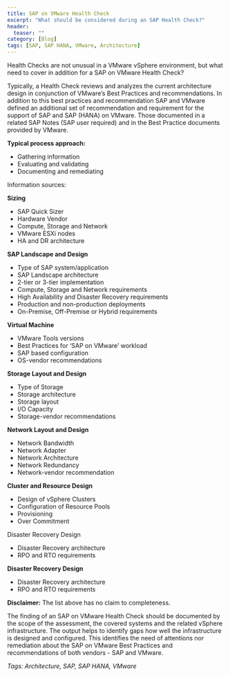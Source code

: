 ```yaml
---
title: SAP on VMware Health Check
excerpt: "What should be considered during an SAP Health Check?"
header:
  teaser: ""
category: [Blog]
tags: [SAP, SAP HANA, VMware, Architecture]
---
```


Health Checks are not unusual in a VMware vSphere environment, but what need to cover in addition for a SAP on VMware Health Check?

Typically, a Health Check reviews and analyzes the current architecture design in conjunction of VMware’s Best Practices and recommendations. In addition to this best practices and recommendation SAP and VMware defined an additional set of recommendation and requirement for the support of SAP and SAP (HANA) on VMware. Those documented in a related SAP Notes (SAP user required) and in the Best Practice documents provided by VMware.

**Typical process approach:**
* Gathering information
* Evaluating and validating
* Documenting and remediating

Information sources:

**Sizing**
* SAP Quick Sizer
* Hardware Vendor
* Compute, Storage and Network
* VMware ESXi nodes
* HA and DR architecture

**SAP Landscape and Design**
*	Type of SAP system/application
* SAP Landscape architecture  
* 2-tier or 3-tier implementation
* Compute, Storage and Network requirements
* High Availability and Disaster Recovery requirements
* Production and non-production deployments
* On-Premise, Off-Premise or Hybrid requirements

**Virtual Machine**
* VMware Tools versions
* Best Practices for ‘SAP on VMware’ workload
* SAP based configuration
* OS-vendor recommendations

**Storage Layout and Design**
*	Type of Storage
*	Storage architecture
*	Storage layout
*	I/O Capacity
*	Storage-vendor recommendations

**Network Layout and Design**
*	Network Bandwidth
*	Network Adapter
*	Network Architecture
*	Network Redundancy
*	Network-vendor recommendation

**Cluster and Resource Design**
* Design of vSphere Clusters
* Configuration of Resource Pools
* Provisioning
* Over Commitment

Disaster Recovery Design
* Disaster Recovery architecture
* RPO and RTO requirements

**Disaster Recovery Design**
* Disaster Recovery architecture
* RPO and RTO requirements

**Disclaimer:** The list above has no claim to completeness.

The finding of an SAP on VMware Health Check should be documented by the scope of the assessment, the covered systems and the related vSphere infrastructure. The output helps to identify gaps how well the infrastructure is designed and configured. This identifies the need of attentions nor remediation about the SAP on VMware Best Practices and recommendations of both vendors - SAP and VMware.

*Tags: Architecture, SAP, SAP HANA, VMware*

